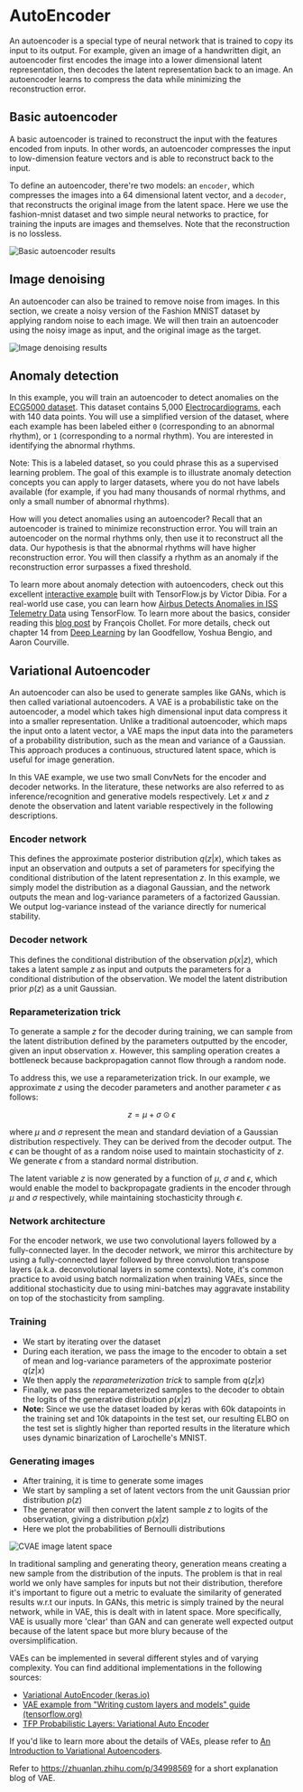 # AutoEncoder

An autoencoder is a special type of neural network that is trained to copy its input to its output. For example, given an image of a handwritten digit, an autoencoder first encodes the image into a lower dimensional latent representation, then decodes the latent representation back to an image. An autoencoder learns to compress the data while minimizing the reconstruction error. 

## Basic autoencoder

A basic autoencoder is trained to reconstruct the input with the features encoded from inputs. In other words, an autoencoder compresses the input to low-dimension feature vectors and is able to reconstruct back to the input.

To define an autoencoder, there're two models: an `encoder`, which compresses the images into a 64 dimensional latent vector, and a `decoder`, that reconstructs the original image from the latent space. Here we use the fashion-mnist dataset and two simple neural networks to practice, for training the inputs are images and themselves. Note that the reconstruction is no lossless.

![Basic autoencoder results](https://github.com/tensorflow/docs/blob/master/site/en/tutorials/generative/images/intro_autoencoder_result.png?raw=1)


## Image denoising

An autoencoder can also be trained to remove noise from images. In this section, we create a noisy version of the Fashion MNIST dataset by applying random noise to each image. We will then train an autoencoder using the noisy image as input, and the original image as the target.

![Image denoising results](https://github.com/tensorflow/docs/blob/master/site/en/tutorials/generative/images/image_denoise_fmnist_results.png?raw=1)


## Anomaly detection

In this example, you will train an autoencoder to detect anomalies on the [ECG5000 dataset](http://www.timeseriesclassification.com/description.php?Dataset=ECG5000). This dataset contains 5,000 [Electrocardiograms](https://en.wikipedia.org/wiki/Electrocardiography), each with 140 data points. You will use a simplified version of the dataset, where each example has been labeled either `0` (corresponding to an abnormal rhythm), or `1` (corresponding to a normal rhythm). You are interested in identifying the abnormal rhythms.

Note: This is a labeled dataset, so you could phrase this as a supervised learning problem. The goal of this example is to illustrate anomaly detection concepts you can apply to larger datasets, where you do not have labels available (for example, if you had many thousands of normal rhythms, and only a small number of abnormal rhythms).

How will you detect anomalies using an autoencoder? Recall that an autoencoder is trained to minimize reconstruction error. You will train an autoencoder on the normal rhythms only, then use it to reconstruct all the data. Our hypothesis is that the abnormal rhythms will have higher reconstruction error. You will then classify a rhythm as an anomaly if the reconstruction error surpasses a fixed threshold.

To learn more about anomaly detection with autoencoders, check out this excellent [interactive example](https://anomagram.fastforwardlabs.com/#/) built with TensorFlow.js by Victor Dibia. For a real-world use case, you can learn how [Airbus Detects Anomalies in ISS Telemetry Data](https://blog.tensorflow.org/2020/04/how-airbus-detects-anomalies-iss-telemetry-data-tfx.html) using TensorFlow. To learn more about the basics, consider reading this [blog post](https://blog.keras.io/building-autoencoders-in-keras.html) by François Chollet. For more details, check out chapter 14 from [Deep Learning](https://www.deeplearningbook.org/) by Ian Goodfellow, Yoshua Bengio, and Aaron Courville.


## Variational Autoencoder

An autoencoder can also be used to generate samples like GANs, which is then called variational autoencoders. A VAE is a probabilistic take on the autoencoder, a model which takes high dimensional input data compress it into a smaller representation. Unlike a traditional autoencoder, which maps the input onto a latent vector, a VAE maps the input data into the parameters of a probability distribution, such as the mean and variance of a Gaussian. This approach produces a continuous, structured latent space, which is useful for image generation.

In this VAE example, we use two small ConvNets for the encoder and decoder networks. In the literature, these networks are also referred to as inference/recognition and generative models respectively. Let $x$ and $z$ denote the observation and latent variable respectively in the following descriptions.

### Encoder network
This defines the approximate posterior distribution $q(z|x)$, which takes as input an observation and outputs a set of parameters for specifying the conditional distribution of the latent representation $z$. 
In this example, we simply model the distribution as a diagonal Gaussian, and the network outputs the mean and log-variance parameters of a factorized Gaussian. 
We output log-variance instead of the variance directly for numerical stability.

### Decoder network 
This defines the conditional distribution of the observation $p(x|z)$, which takes a latent sample $z$ as input and outputs the parameters for a conditional distribution of the observation.
We model the latent distribution prior $p(z)$ as a unit Gaussian.

### Reparameterization trick
To generate a sample $z$ for the decoder during training, we can sample from the latent distribution defined by the parameters outputted by the encoder, given an input observation $x$.
However, this sampling operation creates a bottleneck because backpropagation cannot flow through a random node.

To address this, we use a reparameterization trick.
In our example, we approximate $z$ using the decoder parameters and another parameter $\epsilon$ as follows:

$$z = \mu + \sigma \odot \epsilon$$

where $\mu$ and $\sigma$ represent the mean and standard deviation of a Gaussian distribution respectively. They can be derived from the decoder output. The $\epsilon$ can be thought of as a random noise used to maintain stochasticity of $z$. We generate $\epsilon$ from a standard normal distribution.

The latent variable $z$ is now generated by a function of $\mu$, $\sigma$ and $\epsilon$, which would enable the model to backpropagate gradients in the encoder through $\mu$ and $\sigma$ respectively, while maintaining stochasticity through $\epsilon$.

### Network architecture
For the encoder network, we use two convolutional layers followed by a fully-connected layer. In the decoder network, we mirror this architecture by using a fully-connected layer followed by three convolution transpose layers (a.k.a. deconvolutional layers in some contexts). Note, it's common practice to avoid using batch normalization when training VAEs, since the additional stochasticity due to using mini-batches may aggravate instability on top of the stochasticity from sampling.

### Training

* We start by iterating over the dataset
* During each iteration, we pass the image to the encoder to obtain a set of mean and log-variance parameters of the approximate posterior $q(z|x)$
* We then apply the *reparameterization trick* to sample from $q(z|x)$
* Finally, we pass the reparameterized samples to the decoder to obtain the logits of the generative distribution $p(x|z)$
* **Note:** Since we use the dataset loaded by keras with 60k datapoints in the training set and 10k datapoints in the test set, our resulting ELBO on the test set is slightly higher than reported results in the literature which uses dynamic binarization of Larochelle's MNIST.

### Generating images

* After training, it is time to generate some images
* We start by sampling a set of latent vectors from the unit Gaussian prior distribution $p(z)$
* The generator will then convert the latent sample $z$ to logits of the observation, giving a distribution $p(x|z)$
* Here we plot the probabilities of Bernoulli distributions

![CVAE image latent space](https://github.com/tensorflow/docs/blob/master/site/en/tutorials/generative/images/cvae_latent_space.jpg?raw=1)

In traditional sampling and generating theory, generation means creating a new sample from the distribution of the inputs. The problem is that in real world we only have samples for inputs but not their distribution, therefore it's important to figure out a metric to evaluate the similarity of generated results w.r.t our inputs. In GANs, this metric is simply trained by the neural network, while in VAE, this is dealt with in latent space. More specifically, VAE is usually more 'clear' than GAN and can generate well expected output because of the latent space but more blury because of the oversimplification.

VAEs can be implemented in several different styles and of varying complexity. You can find additional implementations in the following sources:
- [Variational AutoEncoder (keras.io)](https://keras.io/examples/generative/vae/)
- [VAE example from "Writing custom layers and models" guide (tensorflow.org)](https://www.tensorflow.org/guide/keras/custom_layers_and_models#putting_it_all_together_an_end-to-end_example)
- [TFP Probabilistic Layers: Variational Auto Encoder](https://www.tensorflow.org/probability/examples/Probabilistic_Layers_VAE)

If you'd like to learn more about the details of VAEs, please refer to [An Introduction to Variational Autoencoders](https://arxiv.org/abs/1906.02691).

Refer to https://zhuanlan.zhihu.com/p/34998569 for a short explanation blog of VAE.






